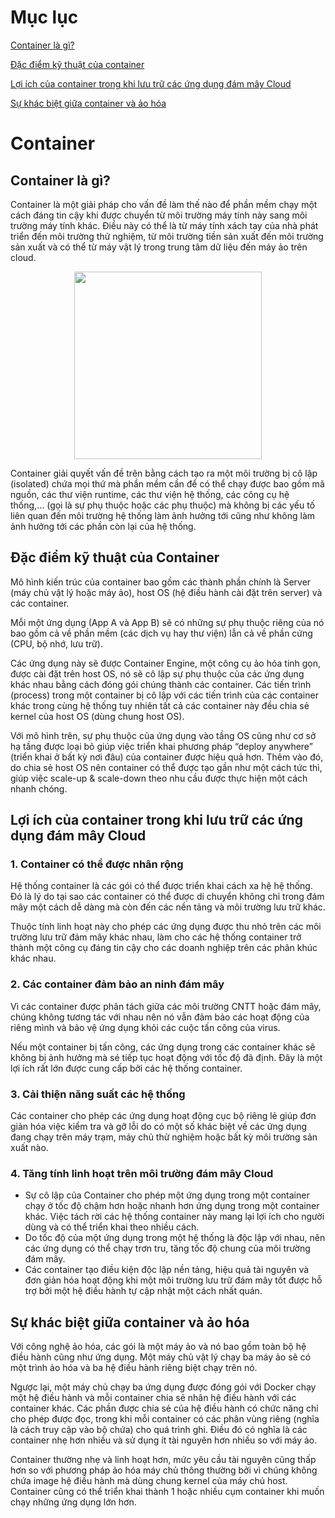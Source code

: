 # Mục lục

[Container là gì?](#container)

[Đặc điểm kỹ thuật của container](#dacdiem)

[Lợi ích của container trong khi lưu trữ các ứng dụng đám mây Cloud](#loiich)

[Sự khác biệt giữa container và ảo hóa](#khacbiet)

# Container

## Container là gì?
Container là một giải pháp cho vấn đề làm thế nào để phần mềm chạy một cách đáng tin cậy khi được chuyển từ môi trường máy tính này sang môi trường máy tính khác. Điều này có thể là từ máy tính xách tay của nhà phát triển đến môi trường thử nghiệm, từ môi trường tiền sản xuất đến môi trường sản xuất và có thể từ máy vật lý trong trung tâm dữ liệu đến máy ảo trên cloud.

<p align="center">
  <img height="300" src="https://user-images.githubusercontent.com/111716161/186553198-083fe82c-1d0a-43c9-8398-5a6b15d2f035.png"/>
<p/>

Container giải quyết vấn đề trên bằng cách tạo ra một môi trường bị cô lập (isolated) chứa mọi thứ mà phần mềm cần để có thể chạy được bao gồm mã nguồn, các thư viện runtime, các thư viện hệ thống, các công cụ hệ thống,… (gọi là sự phụ thuộc hoặc các phụ thuộc) mà không bị các yếu tố liên quan đến môi trường hệ thống làm ảnh hưởng tới cũng như không làm ảnh hưởng tới các phần còn lại của hệ thống.
## Đặc điểm kỹ thuật của Container
Mô hình kiến trúc của container bao gồm các thành phần chính là Server (máy chủ vật lý hoặc máy ảo), host OS (hệ điều hành cài đặt trên server) và các container.

Mỗi một ứng dụng (App A và App B) sẽ có những sự phụ thuộc riêng của nó bao gồm cả về phần mềm (các dịch vụ hay thư viện) lẫn cả về phần cứng (CPU, bộ nhớ, lưu trữ).

Các ứng dụng này sẽ được Container Engine, một công cụ ảo hóa tinh gọn, được cài đặt trên host OS, nó sẽ cô lập sự phụ thuộc của các ứng dụng khác nhau bằng cách đóng gói chúng thành các container. Các tiến trình (process) trong một container bị cô lập với các tiến trình của các container khác trong cùng hệ thống tuy nhiên tất cả các container này đều chia sẻ kernel của host OS (dùng chung host OS).

Với mô hình trên, sự phụ thuộc của ứng dụng vào tầng OS cũng như cơ sở hạ tầng được loại bỏ giúp việc triển khai phương pháp “deploy anywhere” (triển khai ở bất kỳ nơi đâu) của container được hiệu quả hơn. Thêm vào đó, do chia sẻ host OS nên container có thể được tạo gần như một cách tức thì, giúp việc scale-up & scale-down theo nhu cầu được thực hiện một cách nhanh chóng.

## Lợi ích của container trong khi lưu trữ các ứng dụng đám mây Cloud
### 1. Container có thể được nhân rộng
Hệ thống container là các gói có thể được triển khai cách xa hệ hệ thống. Đó là lý do tại sao các container có thể được di chuyển không chỉ trong đám mây một cách dễ dàng mà còn đến các nền tảng và môi trường lưu trữ khác.

Thuộc tính linh hoạt này cho phép các ứng dụng được thu nhỏ trên các môi trường lưu trữ đám mây khác nhau, làm cho các hệ thống container trở thành một công cụ đáng tin cậy cho các doanh nghiệp trên các phân khúc khác nhau.

### 2. Các container đảm bảo an ninh đám mây
Vì các container được phân tách giữa các môi trường CNTT hoặc đám mây, chúng không tương tác với nhau nên nó vẫn đảm bảo các hoạt động của riêng mình và bảo vệ ứng dụng khỏi các cuộc tấn công của virus.

Nếu một container bị tấn công, các ứng dụng trong các container khác sẽ không bị ảnh hưởng mà sé tiếp tục hoạt động với tốc độ đã định. Đây là một lợi ích rất lớn được cung cấp bởi các hệ thống container.

### 3. Cải thiện năng suất các hệ thống
Các container cho phép các ứng dụng hoạt động cục bộ riêng lẻ giúp đơn giản hóa việc kiểm tra và gỡ lỗi do có một số khác biệt về các ứng dụng đang chạy trên máy trạm, máy chủ thử nghiệm hoặc bất kỳ môi trường sản xuất nào.

### 4. Tăng tính linh hoạt trên môi trường đám mây Cloud 
- Sự cô lập của Container cho phép một ứng dụng trong một container chạy ở tốc độ chậm hơn hoặc nhanh hơn ứng dụng trong một container khác. Việc tách rời các hệ thống container này mang lại lợi ích cho người dùng và có thể triển khai theo nhiều cách.
- Do tốc độ của một ứng dụng trong một hệ thống là độc lập với nhau, nên các ứng dụng có thể chạy trơn tru, tăng tốc độ chung của môi trường đám mây.
- Các container tạo điều kiện độc lập nền tảng, hiệu quả tài nguyên và đơn giản hóa hoạt động khi một môi trường lưu trữ đám mây tốt được hỗ trợ bởi một hệ điều hành tự cập nhật một cách nhất quán.

## Sự khác biệt giữa container và ảo hóa
Với công nghệ ảo hóa, các gói là một máy ảo và nó bao gồm toàn bộ hệ điều hành cũng như ứng dụng. Một máy chủ vật lý chạy ba máy ảo sẽ có một trình ảo hóa và ba hệ điều hành riêng biệt chạy trên nó.

Ngược lại, một máy chủ chạy ba ứng dụng được đóng gói với Docker chạy một hệ điều hành và mỗi container chia sẻ nhân hệ điều hành với các container khác. Các phần được chia sẻ của hệ điều hành có chức năng chỉ cho phép được đọc, trong khi mỗi container có các phân vùng riêng (nghĩa là cách truy cập vào bộ chứa) cho quá trình ghi. Điều đó có nghĩa là các container nhẹ hơn nhiều và sử dụng ít tài nguyên hơn nhiều so với máy ảo.

Container thường nhẹ và linh hoạt hơn, mức yêu cầu tài nguyên cũng thấp hơn so với phương pháp ảo hóa máy chủ thông thường bởi vì chúng không chứa image hệ điều hành mà dùng chung kernel của máy chủ host. Container cũng có thể triển khai thành 1 hoặc nhiều cụm container khi muốn chạy những ứng dụng lớn hơn.

